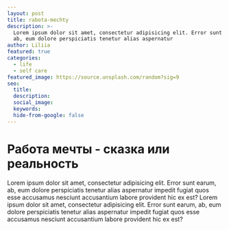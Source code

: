 ```yaml
---
layout: post
title: rabota-mechty
description: >-
  Lorem ipsum dolor sit amet, consectetur adipisicing elit. Error sunt earum,
  ab, eum dolore perspiciatis tenetur alias aspernatur
author: Liliia
featured: true
categories:
  - life
  - self care
featured_image: https://source.unsplash.com/random?sig=9
seo:
  title:
  description:
  social_image:
  keywords:
  hide-from-google: false
---
```

# Работа мечты - сказка или реальность

Lorem ipsum dolor sit amet, consectetur adipisicing elit. Error sunt earum, ab, eum dolore perspiciatis tenetur alias aspernatur impedit fugiat quos esse accusamus nesciunt accusantium labore provident hic ex est? Lorem ipsum dolor sit amet, consectetur adipisicing elit. Error sunt earum, ab, eum dolore perspiciatis tenetur alias aspernatur impedit fugiat quos esse accusamus nesciunt accusantium labore provident hic ex est?

